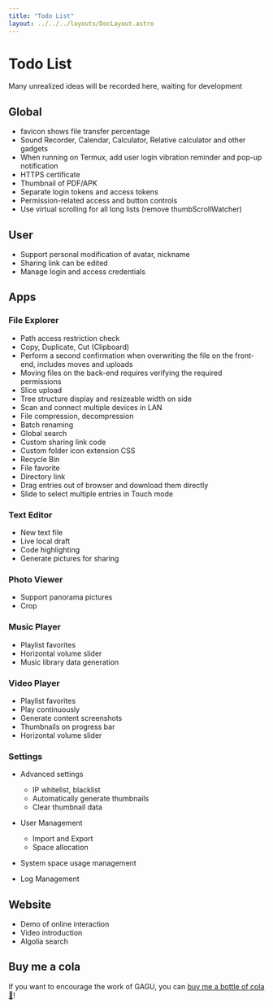 ```yaml
---
title: "Todo List"
layout: ../../../layouts/DocLayout.astro
---
```


# Todo List

Many unrealized ideas will be recorded here, waiting for development

## Global

- favicon shows file transfer percentage
- Sound Recorder, Calendar, Calculator, Relative calculator and other gadgets
- When running on Termux, add user login vibration reminder and pop-up notification
- HTTPS certificate
- Thumbnail of PDF/APK
- Separate login tokens and access tokens
- Permission-related access and button controls
- Use virtual scrolling for all long lists (remove thumbScrollWatcher)

## User

- Support personal modification of avatar, nickname
- Sharing link can be edited
- Manage login and access credentials

## Apps

### File Explorer

- Path access restriction check
- Copy, Duplicate, Cut (Clipboard)
- Perform a second confirmation when overwriting the file on the front-end, includes moves and uploads
- Moving files on the back-end requires verifying the required permissions
- Slice upload
- Tree structure display and resizeable width on side
- Scan and connect multiple devices in LAN
- File compression, decompression
- Batch renaming
- Global search
- Custom sharing link code
- Custom folder icon extension CSS
- Recycle Bin
- File favorite
- Directory link
- Drag entries out of browser and download them directly
- Slide to select multiple entries in Touch mode

### Text Editor

- New text file
- Live local draft
- Code highlighting
- Generate pictures for sharing

### Photo Viewer

- Support panorama pictures
- Crop

### Music Player

- Playlist favorites
- Horizontal volume slider
- Music library data generation

### Video Player

- Playlist favorites
- Play continuously
- Generate content screenshots
- Thumbnails on progress bar
- Horizontal volume slider

### Settings

- Advanced settings
   - IP whitelist, blacklist
   - Automatically generate thumbnails
   - Clear thumbnail data

- User Management
   - Import and Export
   - Space allocation

- System space usage management

- Log Management

## Website

- Demo of online interaction
- Video introduction
- Algolia search

## Buy me a cola

If you want to encourage the work of GAGU, you can [buy me a bottle of cola 🥤](https://jisuowei.com/cola?from=gagu)!
